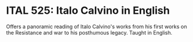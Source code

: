 # ITAL 525: Italo Calvino in English

Offers a panoramic reading of Italo Calvino's works from his first works on the Resistance and war to his posthumous legacy. Taught in English.
